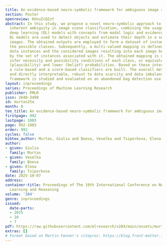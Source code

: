 ```yaml
---
title: An evidence-based neuro-symbolic framework for ambiguous image scene classification
section: Poster
openreview: 6UnuZcQ2zY
abstract: In this study, we propose a novel neuro-symbolic approach to deal with the
  inherent ambiguity in image scene classification, combining the usage of pre-trained
  deep learning (DL) models with concepts from modal logic and evidence theory. The
  DL models are used to detect objects and estimate their depth in a set of labeled
  images. The obtained outputs are employed to form a dataset of instances characterizing
  the possible classes. Subsequently, a multi-valued mapping is defined between the
  data instances and the considered images resulting into each image being represented
  by the set of instances associated with it. The obtained mapping is utilized to
  infer necessity and possibility conditions of each class, or equivalently its upper
  (plausibility) and lower (belief) probabilities. Based on these interval evaluations,
  a rule-based and a score-based classifiers are built. The overall method is explainable
  and directly interpretable, robust to data scarcity and data imbalance. The presented
  framework is studied and evaluated on an abandoned bag detection use case.
layout: inproceedings
series: Proceedings of Machine Learning Research
publisher: PMLR
issn: 2640-3498
id: murtas25a
month: 0
tex_title: An evidence-based neuro-symbolic framework for ambiguous image scene classification
firstpage: 992
lastpage: 1003
page: 992-1003
order: 992
cycles: false
bibtex_author: Murtas, Giulia and Boeva, Veselka and Tsiporkova, Elena
author:
- given: Giulia
  family: Murtas
- given: Veselka
  family: Boeva
- given: Elena
  family: Tsiporkova
date: 2025-10-07
address:
container-title: Proceedings of The 19th International Conference on Neurosymbolic
  Learning and Reasoning
volume: '284'
genre: inproceedings
issued:
  date-parts:
  - 2025
  - 10
  - 7
pdf: https://raw.githubusercontent.com/mlresearch/v284/main/assets/murtas25a/murtas25a.pdf
extras: []
# Format based on Martin Fenner's citeproc: https://blog.front-matter.io/posts/citeproc-yaml-for-bibliographies/
---
```

